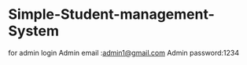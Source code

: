 # Simple-Student-management-System

for admin login
Admin email :admin1@gmail.com
Admin password:1234
